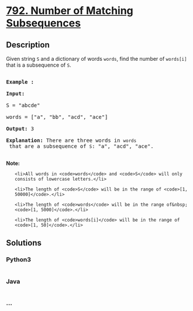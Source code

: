 # [792. Number of Matching Subsequences](https://leetcode.com/problems/number-of-matching-subsequences)

## Description
<p>Given string <code>S</code> and a&nbsp;dictionary of words <code>words</code>, find the number of <code>words[i]</code> that is a subsequence of <code>S</code>.</p>



<pre>

<strong>Example :</strong>

<strong>Input:</strong> 

S = &quot;abcde&quot;

words = [&quot;a&quot;, &quot;bb&quot;, &quot;acd&quot;, &quot;ace&quot;]

<strong>Output:</strong> 3

<strong>Explanation:</strong> There are three words in <code>words</code> that are a subsequence of <code>S</code>: &quot;a&quot;, &quot;acd&quot;, &quot;ace&quot;.

</pre>



<p><strong>Note:</strong></p>



<ul>

	<li>All words in <code>words</code> and <code>S</code> will only consists of lowercase letters.</li>

	<li>The length of <code>S</code> will be in the range of <code>[1, 50000]</code>.</li>

	<li>The length of <code>words</code> will be in the range of&nbsp;<code>[1, 5000]</code>.</li>

	<li>The length of <code>words[i]</code> will be in the range of <code>[1, 50]</code>.</li>

</ul>




## Solutions


<!-- tabs:start -->

### **Python3**

```python

```

### **Java**

```java

```

### **...**
```

```

<!-- tabs:end -->